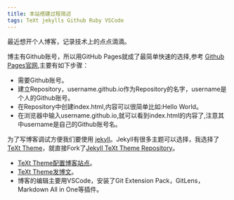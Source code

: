```yaml
---
title: 本站搭建过程简述
tags: TeXt jekylls Github Ruby VSCode
---
```


最近想开个人博客，记录技术上的点点滴滴。

博主有Github账号，所以用GitHub Pages就成了最简单快速的选择,参考 [Github Pages官网](https://pages.github.com/),主要有如下步骤：
- 需要Github账号。
- 建立Repository，username.github.io作为Repository的名字，username是个人的Github账号。
- 在Repository中创建index.html,内容可以很简单比如:Hello World。
- 在浏览器中输入username.github.io,就可以看到index.html的内容了,注意其中username是自己的Github账号名。

为了写博客调试方便我们要使用 [jekyll](https://jekyllrb.com/docs/)。Jekyll有很多主题可以选择，我选择了[TeXt Theme](http://themes.jekyllrc.org/TeXt/)，就直接Fork了[Jekyll TeXt Theme Repository](https://github.com/kitian616/jekyll-TeXt-theme)。

- [TeXt Theme配置博客站点](https://tianqi.name/jekyll-TeXt-theme/docs/en/configuration)。
- [TeXt Theme发博文](https://tianqi.name/jekyll-TeXt-theme/docs/en/writing-posts)。
- 博客的编辑主要用VSCode，安装了Git Extension Pack，GitLens，Markdown All in One等插件。

